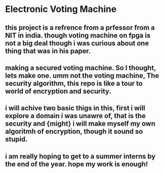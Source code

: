 # Electronic Voting Machine
## this project is a refrence from a prfessor from a NIT in india. though voting machine on fpga is not a big deal though i was curious about one thing that was in his paper.
## making a secured voting machine. So I thought, lets make one. umm not the voting machine, The security algorithm, this repo is like a tour to world of encryption and security.
## i will achive two basic thigs in this, first i will explore a domain i was unawre of, that is the security and {might} i will make myself my own algoritmh of encryption, though it sound so stupid.
## i am really hoping to get to a summer interns by the end of the year. hope my work is enough!
